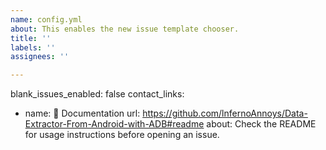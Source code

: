 ```yaml
---
name: config.yml
about: This enables the new issue template chooser.
title: ''
labels: ''
assignees: ''

---
```


blank_issues_enabled: false
contact_links:
  - name: 📖 Documentation
    url: https://github.com/lnfernoAnnoys/Data-Extractor-From-Android-with-ADB#readme
    about: Check the README for usage instructions before opening an issue.
